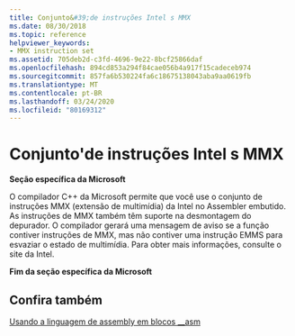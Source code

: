 ```yaml
---
title: Conjunto&#39;de instruções Intel s MMX
ms.date: 08/30/2018
ms.topic: reference
helpviewer_keywords:
- MMX instruction set
ms.assetid: 705deb2d-c3fd-4696-9e22-8bcf25866daf
ms.openlocfilehash: 894cd853a294f84cae056b4a917f15cadeceb974
ms.sourcegitcommit: 857fa6b530224fa6c18675138043aba9aa0619fb
ms.translationtype: MT
ms.contentlocale: pt-BR
ms.lasthandoff: 03/24/2020
ms.locfileid: "80169312"
---
```

# <a name="intel39s-mmx-instruction-set"></a>Conjunto&#39;de instruções Intel s MMX

**Seção específica da Microsoft**

O compilador C++ da Microsoft permite que você use o conjunto de instruções MMX (extensão de multimídia) da Intel no Assembler embutido. As instruções de MMX também têm suporte na desmontagem do depurador. O compilador gerará uma mensagem de aviso se a função contiver instruções de MMX, mas não contiver uma instrução EMMS para esvaziar o estado de multimídia. Para obter mais informações, consulte o site da Intel.

**Fim da seção específica da Microsoft**

## <a name="see-also"></a>Confira também

[Usando a linguagem de assembly em blocos __asm](../../assembler/inline/using-assembly-language-in-asm-blocks.md)<br/>
